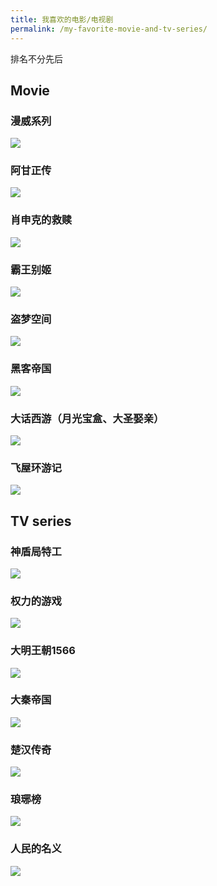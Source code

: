```yaml
---
title: 我喜欢的电影/电视剧
permalink: /my-favorite-movie-and-tv-series/
---
```


排名不分先后

## Movie

### 漫威系列

![](/pics/movie/movie-06.jpg)

### 阿甘正传

![](/pics/movie/movie-03.jpg)

### 肖申克的救赎

![](/pics/movie/movie-04.jpg)

### 霸王别姬

![](/pics/movie/movie-01.jpg)

### 盗梦空间

![](/pics/movie/movie-02.jpg)

### 黑客帝国

![](/pics/movie/movie-05.jpg)

### 大话西游（月光宝盒、大圣娶亲）

![](/pics/movie/movie-07.jpg)

### 飞屋环游记

![](/pics/movie/movie-08.jpeg)

## TV series

### 神盾局特工

![](/pics/movie/tvseries-02.jpg)

### 权力的游戏

![](/pics/movie/tvseries-01.jpg)

### 大明王朝1566

![](/pics/movie/tvseries-03.jpg)

### 大秦帝国

![](/pics/movie/tvseries-04.jpg)

### 楚汉传奇

![](/pics/movie/tvseries-05.jpg)

### 琅琊榜

![](/pics/movie/tvseries-06.jpeg)

### 人民的名义

![](/pics/movie/tvseries-07.jpg)

